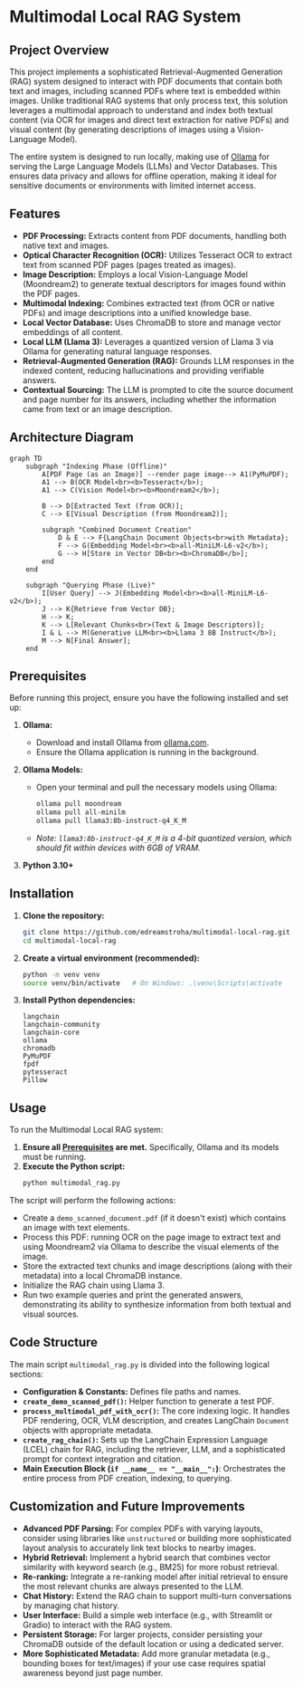 # Multimodal Local RAG System

## Project Overview

This project implements a sophisticated Retrieval-Augmented Generation (RAG) system designed to interact with PDF documents that contain both text and images, including scanned PDFs where text is embedded within images. Unlike traditional RAG systems that only process text, this solution leverages a multimodal approach to understand and index both textual content (via OCR for images and direct text extraction for native PDFs) and visual content (by generating descriptions of images using a Vision-Language Model).

The entire system is designed to run locally, making use of [Ollama](https://ollama.com/) for serving the Large Language Models (LLMs) and Vector Databases. This ensures data privacy and allows for offline operation, making it ideal for sensitive documents or environments with limited internet access.

## Features

*   **PDF Processing:** Extracts content from PDF documents, handling both native text and images.
*   **Optical Character Recognition (OCR):** Utilizes Tesseract OCR to extract text from scanned PDF pages (pages treated as images).
*   **Image Description:** Employs a local Vision-Language Model (Moondream2) to generate textual descriptors for images found within the PDF pages.
*   **Multimodal Indexing:** Combines extracted text (from OCR or native PDFs) and image descriptions into a unified knowledge base.
*   **Local Vector Database:** Uses ChromaDB to store and manage vector embeddings of all content.
*   **Local LLM (Llama 3):** Leverages a quantized version of Llama 3 via Ollama for generating natural language responses.
*   **Retrieval-Augmented Generation (RAG):** Grounds LLM responses in the indexed content, reducing hallucinations and providing verifiable answers.
*   **Contextual Sourcing:** The LLM is prompted to cite the source document and page number for its answers, including whether the information came from text or an image description.

## Architecture Diagram

```mermaid
graph TD
    subgraph "Indexing Phase (Offline)"
        A[PDF Page (as an Image)] --render page image--> A1(PyMuPDF);
        A1 --> B(OCR Model<br><b>Tesseract</b>);
        A1 --> C(Vision Model<br><b>Moondream2</b>);

        B --> D[Extracted Text (from OCR)];
        C --> E[Visual Description (from Moondream2)];

        subgraph "Combined Document Creation"
            D & E --> F{LangChain Document Objects<br>with Metadata};
            F --> G(Embedding Model<br><b>all-MiniLM-L6-v2</b>);
            G --> H[Store in Vector DB<br><b>ChromaDB</b>];
        end
    end

    subgraph "Querying Phase (Live)"
        I[User Query] --> J(Embedding Model<br><b>all-MiniLM-L6-v2</b>);
        J --> K{Retrieve from Vector DB};
        H --> K;
        K --> L[Relevant Chunks<br>(Text & Image Descriptors)];
        I & L --> M(Generative LLM<br><b>Llama 3 8B Instruct</b>);
        M --> N[Final Answer];
    end
```

## Prerequisites

Before running this project, ensure you have the following installed and set up:

1.  **Ollama:**
    *   Download and install Ollama from [ollama.com](https://ollama.com/).
    *   Ensure the Ollama application is running in the background.

2.  **Ollama Models:**
    *   Open your terminal and pull the necessary models using Ollama:
        ```bash
        ollama pull moondream
        ollama pull all-minilm
        ollama pull llama3:8b-instruct-q4_K_M
        ```
    *   *Note: `llama3:8b-instruct-q4_K_M` is a 4-bit quantized version, which should fit within devices with 6GB of VRAM.*

3.  **Python 3.10+**

## Installation

1.  **Clone the repository:**
    ```bash
    git clone https://github.com/edreamstroha/multimodal-local-rag.git
    cd multimodal-local-rag
    ```

2.  **Create a virtual environment (recommended):**
    ```bash
    python -m venv venv
    source venv/bin/activate   # On Windows: .\venv\Scripts\activate
    ```

3.  **Install Python dependencies:**
    ```
    langchain
    langchain-community
    langchain-core
    ollama
    chromadb
    PyMuPDF
    fpdf
    pytesseract
    Pillow
    ```
## Usage

To run the Multimodal Local RAG system:

1.  **Ensure all [Prerequisites](#prerequisites) are met.** Specifically, Ollama and its models must be running.
2.  **Execute the Python script:**
    ```bash
    python multimodal_rag.py
    ```

The script will perform the following actions:
*   Create a `demo_scanned_document.pdf` (if it doesn't exist) which contains an image with text elements.
*   Process this PDF: running OCR on the page image to extract text and using Moondream2 via Ollama to describe the visual elements of the image.
*   Store the extracted text chunks and image descriptions (along with their metadata) into a local ChromaDB instance.
*   Initialize the RAG chain using Llama 3.
*   Run two example queries and print the generated answers, demonstrating its ability to synthesize information from both textual and visual sources.

## Code Structure

The main script `multimodal_rag.py` is divided into the following logical sections:

*   **Configuration & Constants:** Defines file paths and names.
*   **`create_demo_scanned_pdf()`:** Helper function to generate a test PDF.
*   **`process_multimodal_pdf_with_ocr()`:** The core indexing logic. It handles PDF rendering, OCR, VLM description, and creates LangChain `Document` objects with appropriate metadata.
*   **`create_rag_chain()`:** Sets up the LangChain Expression Language (LCEL) chain for RAG, including the retriever, LLM, and a sophisticated prompt for context integration and citation.
*   **Main Execution Block (`if __name__ == "__main__":`)**: Orchestrates the entire process from PDF creation, indexing, to querying.

## Customization and Future Improvements

*   **Advanced PDF Parsing:** For complex PDFs with varying layouts, consider using libraries like `unstructured` or building more sophisticated layout analysis to accurately link text blocks to nearby images.
*   **Hybrid Retrieval:** Implement a hybrid search that combines vector similarity with keyword search (e.g., BM25) for more robust retrieval.
*   **Re-ranking:** Integrate a re-ranking model after initial retrieval to ensure the most relevant chunks are always presented to the LLM.
*   **Chat History:** Extend the RAG chain to support multi-turn conversations by managing chat history.
*   **User Interface:** Build a simple web interface (e.g., with Streamlit or Gradio) to interact with the RAG system.
*   **Persistent Storage:** For larger projects, consider persisting your ChromaDB outside of the default location or using a dedicated server.
*   **More Sophisticated Metadata:** Add more granular metadata (e.g., bounding boxes for text/images) if your use case requires spatial awareness beyond just page number.